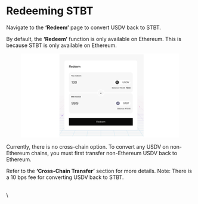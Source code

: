 # Redeeming STBT

Navigate to the **‘Redeem’** page to convert USDV back to STBT.&#x20;

By default, the **‘Redeem’** function is only available on Ethereum. This is because STBT is only available on Ethereum.

<figure><img src="../.gitbook/assets/image (10).png" alt=""><figcaption></figcaption></figure>

Currently, there is no cross-chain option. To convert any USDV on non-Ethereum chains, you must first transfer non-Ethereum USDV back to Ethereum.&#x20;

Refer to the **‘Cross-Chain Transfer’** section for more details. Note: There is a 10 bps fee for converting USDV back to STBT.

\
\
